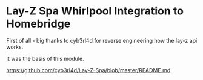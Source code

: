 # Lay-Z Spa Whirlpool Integration to Homebridge

First of all - big thanks to cyb3rl4d for reverse engineering how the lay-z api works.

It was the basis of this module.

https://github.com/cyb3rl4d/Lay-Z-Spa/blob/master/README.md